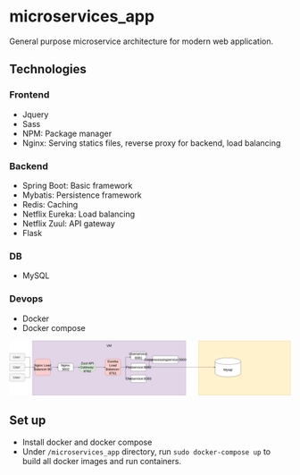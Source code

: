 # microservices_app
General purpose microservice architecture for modern web application.

## Technologies
### Frontend
* Jquery
* Sass
* NPM: Package manager
* Nginx: Serving statics files, reverse proxy for backend, load balancing
### Backend
* Spring Boot: Basic framework
* Mybatis: Persistence framework
* Redis: Caching
* Netflix Eureka: Load balancing
* Netflix Zuul: API gateway
* Flask
### DB
* MySQL
### Devops
* Docker
* Docker compose

![Alt](microservices_architecture.png)

## Set up
* Install docker and docker compose
* Under `/microservices_app` directory, run `sudo docker-compose up` to build all docker images and run containers.